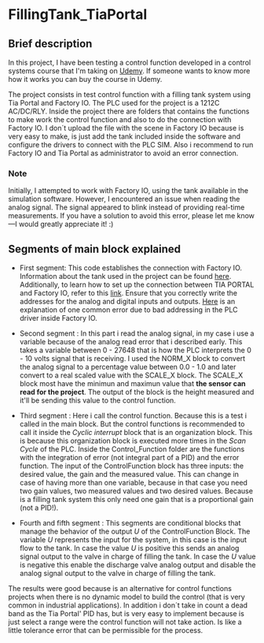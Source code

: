 # FillingTank_TiaPortal
## Brief description

In this project, I have been testing a control function developed in a control systems course that I'm taking on [Udemy](https://www.udemy.com/course/control-de-sistemas-dinamicos/). If someone wants to know more how it works you can buy the course in Udemy.  

The project consists in test control function with a filling tank system using Tia Portal and Factory IO. The PLC used for the project is a 1212C AC/DC/RLY. Inside the project there are folders that contains the functions to make work the control function and also to do the connection with Factory IO. I don´t upload the file with the scene in Factory IO because is very easy to make, is just add the tank included inside the software and configure the drivers to connect with the PLC SIM. Also i recommend to run Factory IO and Tia Portal as administrator to avoid an error connection.

### Note
Initially, I attempted to work with Factory IO, using the tank available in the simulation software. However, I encountered an issue when reading the analog signal. The signal appeared to blink instead of providing real-time measurements. If you have a solution to avoid this error, please let me know—I would greatly appreciate it! :)


## Segments of main block explained

- First segment: This code establishes the connection with Factory IO. Information about the tank used in the project can be found [here](https://docs.factoryio.com/manual/parts/stations/#tank). Additionally, to learn how to set up the connection between TIA PORTAL and Factory IO, refer to this [link](https://docs.factoryio.com/tutorials/siemens/setting-up-s7-plcsim-v13/#setting-up-s7-plcsim-with-tia-portal). Ensure that you correctly write the addresses for the analog and digital inputs and outputs. [Here](https://community.factoryio.com/t/siemens-inputs-not-working/34) is an explanation of one common error due to bad addressing in the PLC driver inside Factory IO.

- Second segment : In this part i read the analog signal, in my case i use a variable because of the analog read error that i described early. This takes a variable between 0 - 27648 that is how the PLC interprets the 0 - 10 volts signal that is receiving. I used the NORM_X block to convert the analog signal to a percentage value between 0.0 - 1.0 and later convert to a real scaled value with the SCALE_X block. The SCALE_X block most have the minimun and maximun value that **the sensor can read for the project**. The output of the block is the height measured and it'll be sending this value to the control function.

- Third segment :  Here i call the control function. Because this is a test i called in the main block. But the control functions is recommended to call it inside the *Cyclic interrupt* block that is an organization block. This is because this organization block is executed more times in the *Scan Cycle* of the PLC. Inside the Control_Function folder are the functions with the integration of error (not integral part of a PID) and the error function. The input of the ControlFunction block has three inputs: the desired value, the gain and the measured value. This can change in case of having more than one variable, because in that case you need two gain values, two measured values and two desired values. Because is a filling tank system this only need one gain that is a proportional gain (not a PID!).

- Fourth and fifth segment : This segments are conditional blocks that manage the behavior of the output *U* of the ControlFunction Block. The variable *U* represents the input for the system, in this case is the input flow to the tank. In case the value *U* is positive this sends an analog signal output to the valve in charge of filling the tank. In case the *U* value is negative this enable the discharge valve analog output and disable the analog signal output to the valve in charge of filling the tank.

The results were good because is an alternative for control functions projects when there is no dynamic model to build the control (that is very common in industrial applications). In addition i don´t take in count a dead band as the Tia Portal' PID has, but is very easy to implement because is just select a range were the control function will not take action. Is like a little tolerance error that can be permissible for the process.   
